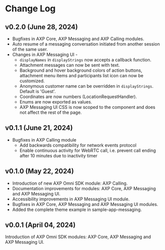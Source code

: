 # Change Log

## v0.2.0 (June 28, 2024)

- Bugfixes in AXP Core, AXP Messaging and AXP Calling modules.
- Auto resume of a messaging conversation initiated from another session of the same user.
- Changes in AXP Messaging UI -
  - `displayNames` in `displayStrings` now accepts a callback function.
  - Attachment messages can now be sent with text.
  - Background and hover background colors of action buttons, attachment menu items and participants list icon can now be customized.
  - Anonymous customer name can be overridden in `displayStrings`. Default is 'Guest'.
  - Coordinates are now numbers (LocationRequestHandler).
  - Enums are now exported as values.
  - AXP Messaging UI CSS is now scoped to the component and does not affect the rest of the page.

## v0.1.1 (June 21, 2024)

- Bugfixes in AXP Calling module
  - Add backwards compatibility for network events protocol
  - Enable continuous activity for WebRTC call, i.e. prevent call ending after 10 minutes due to inactivity timer

## v0.1.0 (May 22, 2024)

- Introduction of new AXP Omni SDK module: AXP Calling.
- Documentation improvements for modules: AXP Core, AXP Messaging and AXP Messaging UI.
- Accessibility improvements in AXP Messaging UI module.
- Bugfixes in AXP Core, AXP Messaging and AXP Messaging UI modules.
- Added the complete theme example in sample-app-messaging.

## v0.0.1 (April 04, 2024)

Introduction of AXP Omni SDK modules: AXP Core, AXP Messaging and AXP Messaging UI.
